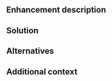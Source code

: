 
## Enhancement description
<!--- Is your enhancement proposal related to a problem? Please describe. -->


## Solution
<!--- A clear and concise description of what you want to happen.-->


## Alternatives
<!--- Describe alternatives you've considered -->
<!--- A clear and concise description of any alternative solutions or features you've considered -->


## Additional context
<!--- Add any other context or graphics (drag-and-drop an image) about the feature request here.-->



